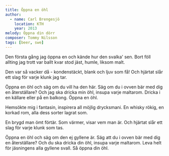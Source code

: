 ```yaml
---
title: Öppna en öhl
author:
  - name: Carl Brengesjö
    location: KTH
    year: 2013
melody: Öppna din dörr
composer: Tommy Nilsson
tags: [beer, swe]
---
```


Den första gång jag öppna en
och kände hur den svalka' sen.
Bort föll allting jag trott var ballt
kvar stod jäst, humle, liksom malt.

Den var så vacker då -
kondenstäckt, blank och ljuv som få!
Och hjärtat slår ett slag för varje klunk jag tar.

Öppna en öhl och säg om du vill ha den här.
Säg om du i ovven bär med dig en återställare?
Och jag ska dricka min öhl, insupa varje maltarom.
Dricka i en källare eller på en balkong.
Öppna en öhl.

Hemsökte mig i fantasin, inspirera all möjlig drycksmani.
En whisky rökig, en korkad rom,
alla dess sorter lagrat som.

En brygd man ömt förtär.
Som värmer, visar vem man är.
Och hjärtat slår ett slag för varje klunk som tas.

Öppna en öhl och säg om den ej gyllene är.
Säg att du i ovven bär med dig en återställare?
Och du ska dricka din öhl, insupa varje maltarom.
Leva helt för jäsningens alla gyllene svall.
Så öppna din öhl.

